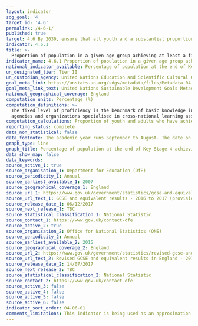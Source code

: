 ```yaml
---
layout: indicator
sdg_goal: '4'
target_id: '4.6'
permalink: /4-6-1/
published: true
target: 4.6 By 2030, ensure that all youth and a substantial proportion of adults, both men and women, achieve literacy and numeracy
indicator: 4.6.1
title: >-
  Proportion of population in a given age group achieving at least a fixed level of proficiency in functional (a) literacy and (b) numeracy skills, by sex
indicator_name: 4.6.1 Proportion of population in a given age group achieving at least a fixed level of proficiency in functional (a) literacy and (b) numeracy skills, by sex
national_indicator_available: Percentage of population at the end of Key Stage 4 achieving a pass grade at GCSE level in English and Mathematics
un_designated_tier: Tier II
un_custodian_agency: United Nations Education and Scientific Cultural Organisation - Institute of Statistics (UNESCO-UIS)
goal_meta_link: https://unstats.un.org/sdgs/metadata/files/Metadata-04-06-01.pdf
goal_meta_link_text: United Nations Sustainable Development Goals Metadata (PDF 57.8 KB)
national_geographical_coverage: England
computation_units: Percentage (%)
computation_definitions: >-
  The fixed level of proficiency is the benchmark of basic knowledge in a domain (literacy or numeracy) measured through learning assessments. Currently, there are no common standards validated by the international community or countries. The indicator shows data published by each of the
  agencies and organizations specialised in cross-national learning assessments.
computation_calculations: Proportion of youth and adults who have achieved above the minimum threshold of proficiency as defined for large-scale (sample representative) adult literacy assessment.
reporting_status: complete
data_non_statistical: false
data_footnote: The academic year runs September to August. The date on the X axis is the start of the academic year
graph_type: line
graph_title: Percentage of population at the end of Key Stage 4 achieving a pass grade at GCSE level in English and Mathematics
data_show_map: false
data_keywords:  
source_active_1: true
source_organisation_1: Department for Education (DfE)
source_periodicity_1: Annual
source_earliest_available_1: 2007
source_geographical_coverage_1: England
source_url_1: https://www.gov.uk/government/statistics/gcse-and-equivalent-results-2016-to-2017-provisional
source_url_text_1: GCSE and equivalent results - 2016 to 2017 (provisional)
source_release_date_1: 06/12/2017
source_next_release_1: TBC
source_statistical_classification_1: National Statistic
source_contact_1: https://www.gov.uk/contact-dfe
source_active_2: true
source_organisation_2: Office for National Statistics (ONS)
source_periodicity_2: Annual
source_earliest_available_2: 2015
source_geographical_coverage_2: England
source_url_2: https://www.gov.uk/government/statistics/revised-gcse-and-equivalent-results-in-england-2015-to-2016
source_url_text_2: Revised GCSE and equivalent results in England - 2015 to 2016
source_release_date_2: 14/07/2017
source_next_release_2: TBC
source_statistical_classification_2: National Statistic
source_contact_2: https://www.gov.uk/contact-dfe
source_active_3: false
source_active_4: false
source_active_5: false
source_active_6: false
indicator_sort_order: 04-06-01
comments_limitations: This indicator is being used as an approximation of the UN SDG Indicator. Where possible, we will work to identify or develop UK data to meet the global indicator specification. This indicator has not been identified in collaboration with topic experts.
---
```

